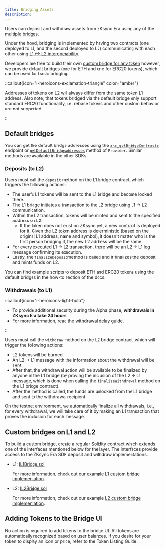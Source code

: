 ```yaml
---
title: Bridging Assets
description:
---
```


Users can deposit and withdraw assets from ZKsync Era using any of the [multiple bridges](https://zksync.io/explore#bridges).

Under the hood, bridging is implemented by having two contracts
(one deployed to L1, and the second deployed to L2)
communicating with each other using [L1 <-> L2 interoperability](./80.l1-l2-interoperability.md).

Developers are free to build their own [custom bridge for any token](#custom-bridges-on-l1-and-l2) however, we provide default bridges
(one for ETH and one for ERC20 tokens), which can be used for basic bridging.

::callout{icon="i-heroicons-exclamation-triangle" color="amber"}

Addresses of tokens on L2 will always differ from the same token L1 address. Also
note, that tokens bridged via the default bridge only support standard ERC20 functionality, i.e. rebase tokens and other custom behavior are not supported.

::

## Default bridges

You can get the default bridge addresses using the [`zks_getBridgeContracts`](../api.md#zks-getbridgecontracts) endpoint or
[`getDefaultBridgeAddresses`](../sdks/js/providers.md#getdefaultbridgeaddresses) method of `Provider`. Similar methods are available in the other SDKs.

### Deposits (to L2)

Users must call the `deposit` method on the L1 bridge contract, which triggers the following actions:

- The user's L1 tokens will be sent to the L1 bridge and become locked there.
- The L1 bridge initiates a transaction to the L2 bridge using L1 -> L2 communication.
- Within the L2 transaction, tokens will be minted and sent to the specified address on L2.
  - If the token does not exist on ZKsync yet, a new contract is deployed for it.
  Given the L2 token address is deterministic (based on the original L1 address,
  name and symbol), it doesn't matter who is the first person bridging it, the new L2 address will be the same.
- For every executed L1 -> L2 transaction, there will be an L2 -> L1 log message confirming its execution.
- Lastly, the `finalizeDeposit`method is called and it finalizes the deposit and mints funds on L2.

You can find example scripts to deposit ETH and ERC20 tokens using the default bridges in the how-to section of the docs.

### Withdrawals (to L1)

::callout{icon="i-heroicons-light-bulb"}

- To provide additional security during the Alpha phase, **withdrawals in ZKsync Era take 24 hours**.
- For more information, read the [withdrawal delay guide](../support/withdrawal-delay.md).

::

Users must call the `withdraw` method on the L2 bridge contract, which will trigger the following actions:

- L2 tokens will be burned.
- An L2 -> L1 message with the information about the withdrawal will be sent.
- After that, the withdrawal action will be available to be finalized by anyone in
the L1 bridge (by proving the inclusion of the L2 -> L1 message, which is done when calling the `finalizeWithdrawal` method on the L1 bridge contract).
- After the method is called, the funds are unlocked from the L1 bridge and sent to the withdrawal recipient.

On the testnet environment, we automatically finalize all withdrawals, i.e., for
every withdrawal, we will take care of it by making an L1 transaction that proves the inclusion for each message.

## Custom bridges on L1 and L2

To build a custom bridge, create a regular Solidity contract which extends one of
the interfaces mentioned below for the layer. The interfaces provide access to the ZKsync Era SDK deposit and withdraw implementations.

- L1: [IL1Bridge.sol](https://github.com/matter-labs/era-contracts/blob/main/l1-contracts/contracts/bridge/interfaces/IL1Bridge.sol)

  For more information, check out our example [L1 custom bridge implementation](https://github.com/matter-labs/era-contracts/blob/main/l1-contracts/contracts/bridge/L1ERC20Bridge.sol).

- L2: [IL2Bridge.sol](https://github.com/matter-labs/era-contracts/blob/main/l1-contracts/contracts/bridge/interfaces/IL2Bridge.sol)

  For more information, check out our example [L2 custom bridge implementation](https://github.com/matter-labs/era-contracts/blob/main/l2-contracts/contracts/bridge/L2ERC20Bridge.sol).

## Adding Tokens to the Bridge UI

No action is required to add tokens to the bridge UI. All tokens are automatically
recognized based on user balances. If you desire for your token to display an icon or price, refer to the Token Listing Guide.
